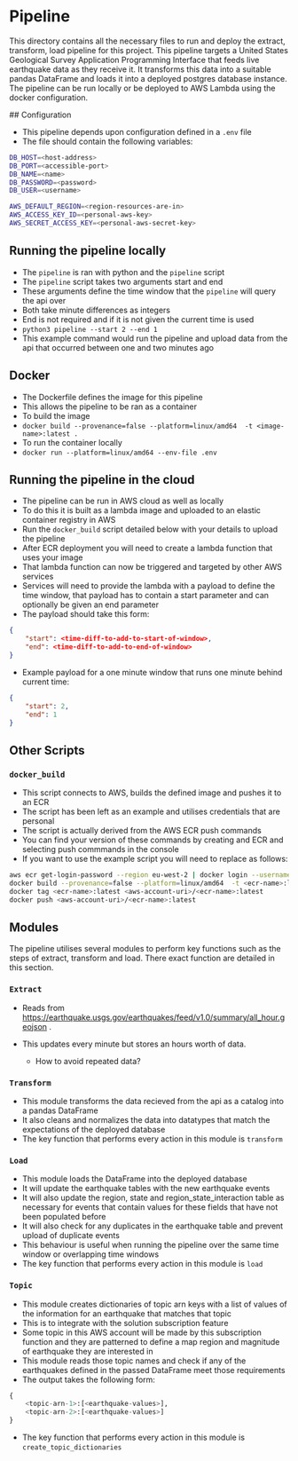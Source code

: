 # Pipeline

This directory contains all the necessary files to run and deploy the extract, transform, load pipeline for this project. This pipeline targets a United States Geological Survey Application Programming Interface that feeds live earthquake data as they receive it. It transforms this data into a suitable pandas DataFrame and loads it into a deployed postgres database instance. The pipeline can be run locally or be deployed to AWS Lambda using the docker configuration.

## Configuration

- This pipeline depends upon configuration defined in a `.env` file
- The file should contain the following variables:
```sh
DB_HOST=<host-address>
DB_PORT=<accessible-port>
DB_NAME=<name>
DB_PASSWORD=<password>
DB_USER=<username>

AWS_DEFAULT_REGION=<region-resources-are-in>
AWS_ACCESS_KEY_ID=<personal-aws-key>
AWS_SECRET_ACCESS_KEY=<personal-aws-secret-key>
```

## Running the pipeline locally

- The `pipeline` is ran with python and the `pipeline` script
- The `pipeline` script takes two arguments start and end
- These arguments define the time window that the `pipeline` will query the api over
- Both take minute differences as integers
- End is not required and if it is not given the current time is used
- `python3 pipeline --start 2 --end 1`
- This example command would run the pipeline and upload data from the api that occurred between one and two minutes ago

## Docker

- The Dockerfile defines the image for this pipeline
- This allows the pipeline to be ran as a container
- To build the image
- `docker build --provenance=false --platform=linux/amd64  -t <image-name>:latest .`
- To run the container locally
- `docker run --platform=linux/amd64 --env-file .env`

## Running the pipeline in the cloud

- The pipeline can be run in AWS cloud as well as locally
- To do this it is built as a lambda image and uploaded to an elastic container registry in AWS
- Run the `docker_build` script detailed below with your details to upload the pipeline
- After ECR deployment you will need to create a lambda function that uses your image
- That lambda function can now be triggered and targeted by other AWS services
- Services will need to provide the lambda with a payload to define the time window, that payload has to contain a start parameter and can optionally be given an end parameter
- The payload should take this form:
```json
{
    "start": <time-diff-to-add-to-start-of-window>,
    "end": <time-diff-to-add-to-end-of-window>
}
```
- Example payload for a one minute window that runs one minute behind current time:
```json
{
    "start": 2,
    "end": 1
}
```

## Other Scripts

### `docker_build`

- This script connects to AWS, builds the defined image and pushes it to an ECR
- The script has been left as an example and utilises credentials that are personal
- The script is actually derived from the AWS ECR push commands
- You can find your version of these commands by creating and ECR and selecting push commmands in the console
- If you want to use the example script you will need to replace as follows:
```sh
aws ecr get-login-password --region eu-west-2 | docker login --username AWS --password-stdin <aws-account-uri>
docker build --provenance=false --platform=linux/amd64  -t <ecr-name>:latest .
docker tag <ecr-name>:latest <aws-account-uri>/<ecr-name>:latest
docker push <aws-account-uri>/<ecr-name>:latest
```

## Modules

The pipeline utilises several modules to perform key functions such as the steps of extract, transform and load. There exact function are detailed in this section. 

### `Extract`

- Reads from https://earthquake.usgs.gov/earthquakes/feed/v1.0/summary/all_hour.geojson .

- This updates every minute but stores an hours worth of data.

    - How to avoid repeated data?

### `Transform`

- This module transforms the data recieved from the api as a catalog into a pandas DataFrame
- It also cleans and normalizes the data into datatypes that match the expectations of the deployed database
- The key function that performs every action in this module is `transform`

### `Load`

- This module loads the DataFrame into the deployed database
- It will update the earthquake tables with the new earthquake events
- It will also update the region, state and region_state_interaction table as necessary for events that contain values for these fields that have not been populated before
- It will also check for any duplicates in the earthquake table and prevent upload of duplicate events
- This behaviour is useful when running the pipeline over the same time window or overlapping time windows
- The key function that performs every action in this module is `load`

### `Topic`

- This module creates dictionaries of topic arn keys with a list of values of the information for an earthquake that matches that topic
- This is to integrate with the solution subscription feature
- Some topic in this AWS account will be made by this subscription function and they are patterned to define a map region and magnitude of earthquake they are interested in
- This module reads those topic names and check if any of the earthquakes defined in the passed DataFrame meet those requirements
- The output takes the following form:
```python
{
    <topic-arn-1>:[<earthquake-values>],
    <topic-arn-2>:[<earthquake-values>]
}
```
- The key function that performs every action in this module is `create_topic_dictionaries`

